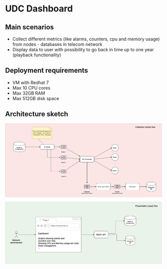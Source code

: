 # UDC Dashboard

## Main scenarios
- Collect different metrics (like alarms, counters, cpu and memory usage) from nodes - databases in telecom network
- Display data to user with possibility to go back in time up to one year (playback functionality)

## Deployment requirements
- VM with Redhat 7
- Max 10 CPU cores
- Max 32GB RAM
- Max 512GB disk space

## Architecture sketch
![UDC Dashboard main architecture](UDC_Dashboard.png)